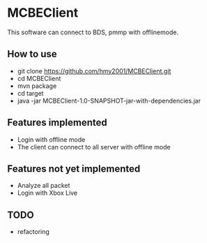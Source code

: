 # MCBEClient

This software can connect to BDS, pmmp with offlinemode.

## How to use
<!--
* git clone https://github.com/hmy2001/JRakNet.git
* cd JRakNet
* mvn install
* cd ~/
-->
* git clone https://github.com/hmy2001/MCBEClient.git
* cd MCBEClient
* mvn package
* cd target
* java -jar MCBEClient-1.0-SNAPSHOT-jar-with-dependencies.jar

## Features implemented
* Login with offline mode
* The client can connect to all server with offline mode

## Features not yet implemented
* Analyze all packet
* Login with Xbox Live

## TODO
* refactoring